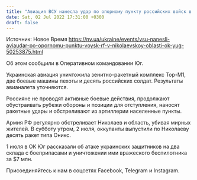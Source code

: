```yaml
---
title: "Авиация ВСУ нанесла удар по опорному пункту российских войск в Николаевской области — ОК Юг"
date: Sat, 02 Jul 2022 17:31:00 +0300
draft: false
---
```

Источник: Новое Время https://nv.ua/ukraine/events/vsu-nanesli-aviaudar-po-opornomu-punktu-voysk-rf-v-nikolaevskoy-oblasti-ok-yug-50253875.html


Об этом сообщили в Оперативном командовании Юг.

Украинская авиация уничтожила зенитно-ракетный комплекс Тор-М1, две боевые машины пехоты и десять российских солдат. Результаты авианалета уточняются.

Россияне не проводят активные боевые действия, продолжают обустраивать рубежи обороны и позиции для отступления, наносят ракетные удары и обстреливают из артиллерии населенные пункты.

Армия РФ регулярно обстреливает Николаев и область, убивая мирных жителей. В субботу утром, 2 июля, оккупанты выпустили по Николаеву десять ракет типа Оникс.

1 июля в ОК Юг рассказали об атаке украинских защитников на два склада с боеприпасами и уничтожении ими вражеского беспилотника за $7 млн.

Присоединяйтесь к нам в соцсетях Facebook, Telegram и Instagram.
